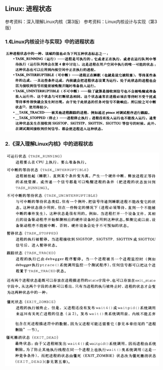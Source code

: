 ## Linux: 进程状态

参考资料：深入理解Linux内核（第3版）
参考资料：Linux内核设计与实现（第3版）

### 1.《Linux内核设计与实现》中的进程状态

![](/assets/lin102_001.PNG)




### 2.《深入理解Linux内核》中的进程状态

![](/assets/lin102_002.PNG)
![](/assets/lin102_003.PNG)
























